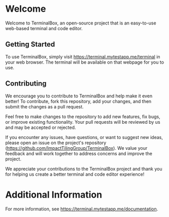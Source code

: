 # Welcome

Welcome to TerminalBox, an open-source project that is an easy-to-use web-based terminal and code editor.

## Getting Started

To use TerminalBox, simply visit https://terminal.mytestapp.me/terminal in your web browser. The terminal will be available on that webpage for you to use.

## Contributing

We encourage you to contribute to TerminalBox and help make it even better! To contribute, fork this repository, add your changes, and then submit the changes as a pull request.

Feel free to make changes to the repository to add new features, fix bugs, or improve existing functionality. Your pull requests will be reviewed by us and may be accepted or rejected.

If you encounter any issues, have questions, or want to suggest new ideas, please open an issue on the project's repository (https://github.com/ImpactTilingGroup/TerminalBox). We value your feedback and will work together to address concerns and improve the project.

We appreciate your contributions to the TerminalBox project and thank you for helping us create a better terminal and code editor experience!

# Additional Information

For more information, see https://terminal.mytestapp.me/documentation.
